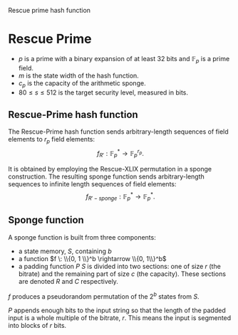 Rescue prime hash function

# Rescue Prime
* $p$ is a prime with a binary expansion of at least $32$ bits and $\mathbb{F}_p$ is a prime field.
* $m$ is the state width of the hash function.
* $c_p$ is the capacity of the arithmetic sponge.
* $80 \leq s \leq 512$ is the target security level, measured in bits. 

## Rescue-Prime hash function
The Rescue-Prime hash function sends arbitrary-length sequences of field elements to $r_p$ field elements:
$$f_{R'}: \mathbb{F}_p^* \rightarrow \mathbb{F}_p^{r_p}.$$

It is obtained by employing the Rescue-XLIX permutation in a sponge construction. 
The resulting sponge function sends arbitrary-length sequences to infinite length sequences of field elements:
$$f_{R'-sponge}: \mathbb{F}_p^* \rightarrow \mathbb{F}_p^{*}.$$


## Sponge function

A sponge function is built from three components:
* a state memory, $S$, containing $b$
* a function $f \: \\{0, 1 \\}^b \rightarrow \\{0, 1\\}^b$
* a padding function $P$
$S$ is divided into two sections: one of size $r$ (the bitrate) and the remaining part of size $c$ (the capacity). These sections are denoted $R$ and $C$ respectively.

$f$ produces a pseudorandom permutation of the $2^b$ states from $S$.

$P$ appends enough bits to the input string so that the length of the padded input is a whole multiple of the bitrate, $r$. 
This means the input is segmented into blocks of $r$ bits.
